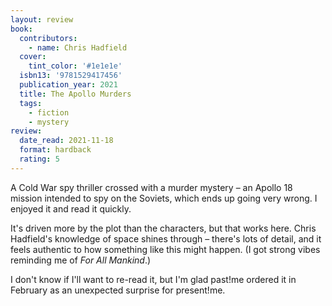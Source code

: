 ```yaml
---
layout: review
book:
  contributors:
    - name: Chris Hadfield
  cover:
    tint_color: '#1e1e1e'
  isbn13: '9781529417456'
  publication_year: 2021
  title: The Apollo Murders
  tags:
    - fiction
    - mystery
review:
  date_read: 2021-11-18
  format: hardback
  rating: 5
---
```


A Cold War spy thriller crossed with a murder mystery – an Apollo 18 mission intended to spy on the Soviets, which ends up going very wrong.
I enjoyed it and read it quickly.

It's driven more by the plot than the characters, but that works here.
Chris Hadfield's knowledge of space shines through – there's lots of detail, and it feels authentic to how something like this might happen.
(I got strong vibes reminding me of *For All Mankind*.)

I don't know if I'll want to re-read it, but I'm glad past!me ordered it in February as an unexpected surprise for present!me.
